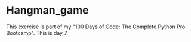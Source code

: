 # Hangman_game
This exercise is part of my "100 Days of Code: The Complete Python Pro Bootcamp". This is day 7. 

